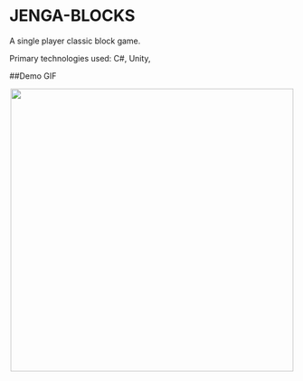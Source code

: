 # JENGA-BLOCKS

A single player classic block game.

Primary technologies used: C#, Unity,

##Demo GIF

<p align="center">
<img src="ezgif.com-gif-maker (2).gif" width="500">
</p>

